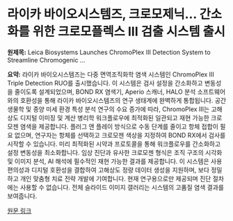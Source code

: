 # 라이카 바이오시스템즈, 크로모제닉… 간소화를 위한 크로모플렉스 III 검출 시스템 출시

**원제목:** Leica Biosystems Launches ChromoPlex III Detection System to Streamline Chromogenic ...

**요약:** 라이카 바이오시스템즈는 다중 면역조직화학 염색 시스템인 ChromoPlex III Triple Detection RUO를 출시했습니다. 이 시스템은 검사 설정을 간소화하고 변동성을 줄이도록 설계되었으며, BOND RX 염색기, Aperio 스캐너, HALO 분석 소프트웨어와의 호환성을 통해 라이카 바이오시스템즈의 연구 생태계에 완벽하게 통합됩니다.  공간 생물학 및 종양 미세 환경 특성 분석 연구의 수요 증가에 따라, ChromoPlex III는 고해상도 디지털 이미징 및 계산 병리학 워크플로우에 최적화된 일관되고 재현 가능한 크로모젠 염색을 제공합니다.  플러그 앤 플레이 방식으로 수동 단계를 줄이고 항체 접합이 필요 없으며, 연구자는 항체를 선택하고 크로모젠 색상을 지정하여 BOND RX에서 검사를 시작할 수 있습니다.  미리 최적화된 시약과 프로토콜을 통해 워크플로우를 간소화하고 설정 변동성을 최소화합니다.  임상 진단과 유사한 크로모젠 형식은 조직 구조의 시각화 및 이미지 분석, AI 해석에 필수적인 재현 가능한 결과를 제공합니다.  이 시스템은 사용 편의성과 디지털 호환성을 결합하여 고해상도 정량 데이터 생성을 지원하며, 보다 정밀하고 개인 맞춤형 치료 전략 개발에 기여합니다.  현재 연구용으로만 제공되며 진단 절차에는 사용할 수 없습니다.  전체 슬라이드 이미지 갤러리는 시스템의 고품질 염색 결과를 보여줍니다.

[원문 링크](https://www.the-scientist.com/leica-biosystems-launches-chromoplex-iii-detection-system-to-streamline-chromogenic-multiplex-ihc-for-reproducible-digital-ready-staining-73194)
